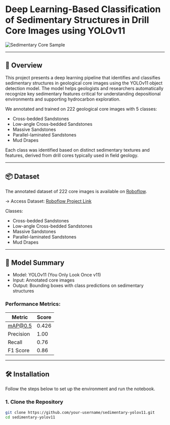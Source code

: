 # Deep Learning-Based Classification of Sedimentary Structures in Drill Core Images using YOLOv11

![Sedimentary Core Sample](images/output_bounding_box)

---

## 🧠 Overview

This project presents a deep learning pipeline that identifies and classifies sedimentary structures in geological core images using the YOLOv11 object detection model. The model helps geologists and researchers automatically recognize key sedimentary features critical for understanding depositional environments and supporting hydrocarbon exploration.

We annotated and trained on 222 geological core images with 5 classes:

- Cross-bedded Sandstones
- Low-angle Cross-bedded Sandstones
- Massive Sandstones
- Parallel-laminated Sandstones
- Mud Drapes

Each class was identified based on distinct sedimentary textures and features, derived from drill cores typically used in field geology.

---

## 📦 Dataset

The annotated dataset of 222 core images is available on [Roboflow](https://app.roboflow.com).

→ Access Dataset: [Roboflow Project Link](https://app.roboflow.comhttps://universe.roboflow.com/roboflow-100/sedimentary-features-9eosf/images/SflnJqTGKFGvaQ9eSkdK)

Classes:
- Cross-bedded Sandstones
- Low-angle Cross-bedded Sandstones
- Massive Sandstones
- Parallel-laminated Sandstones
- Mud Drapes

---

## 🚀 Model Summary

- Model: YOLOv11 (You Only Look Once v11)
- Input: Annotated core images
- Output: Bounding boxes with class predictions on sedimentary structures

### Performance Metrics:

| Metric         | Score   |
|----------------|---------|
| mAP@0.5        | 0.426   |
| Precision      | 1.00    |
| Recall         | 0.76    |
| F1 Score       | 0.86    |

---

## 🛠 Installation

Follow the steps below to set up the environment and run the notebook.

### 1. Clone the Repository

```bash
git clone https://github.com/your-username/sedimentary-yolov11.git
cd sedimentary-yolov11
